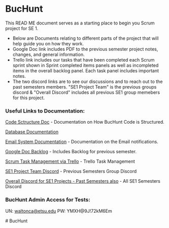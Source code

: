 # BucHunt
This READ ME document serves as a starting place to begin you Scrum project for SE 1.
  - Below are Documents relating to different parts of the project that will help guide you on how they work.
  - Google Doc link includes PDF to the previous semester project notes, changes, and general information.
  - Trello link includes our tasks that have been completed each Scrum sprint shown in Sprint completed items panels as well as incompleted items in the overall backlog panel. Each task panel includes important notes.
  - The two discord links are to see our discussions and to reach out to the past semesters members. "SE1 Project Team" is the previous groups discord & "Overall Discord" includes all previous SE1 group memebers for this project.


### Useful Links to Documentation:

[Code Sctructure Doc](https://github.com/adverseengineer/ScavengeRUs/blob/sprint4/Documentation/Code%20Structure%20Documentation.docx) - Documentation on How BucHunt Code is Structured.

[Database Documentation](https://github.com/adverseengineer/ScavengeRUs/blob/sprint4/Documentation/Database%20Documentation.docx)

[Email System Documentation](https://github.com/adverseengineer/ScavengeRUs/blob/sprint4/Documentation/Email%20System%20Documentation.docx) - Documentation on the Email notifications.

[Google Doc Backlog](https://github.com/adverseengineer/ScavengeRUs/blob/sprint4/Documentation/Scrum%20Team.pdf) - Includes Backlog for previous semester.

[Scrum Task Management via Trello](https://trello.com/invite/b/Ams1YaTs/ATTI9ddc7b9ef33c1773008326bcd53c57a25407114D/scrum-diddly-umptious) - Trello Task Management

[SE1 Project Team Discord](https://discord.gg/r9hTJWPMNA) - Previous Semesters Group Discord

[Overall Discord for SE1 Projects - Past Semesters also](https://discord.gg/RchHgFK2S2) - All SE1 Semesters Discord

### BucHunt Admin Access for Tests:
 UN: waltonca@etsu.edu
 PW: YMXH@9J!72kM6Em



#   B u c H u n t 
 
 
